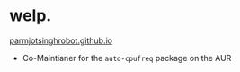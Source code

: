 # welp.

[parmjotsinghrobot.github.io](https://parmjotsinghrobot.github.io "parmjotsinghrobot.github.io")

 - Co-Maintianer for the `auto-cpufreq` package on the AUR
